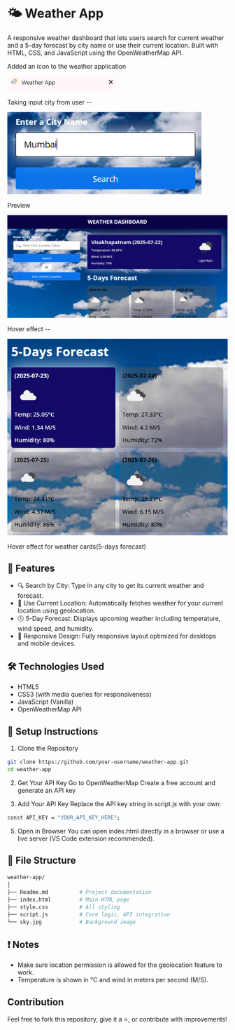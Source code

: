 # 🌤️ Weather App
A responsive weather dashboard that lets users search for current weather and a 5-day forecast by city name or use their current location. Built with HTML, CSS, and JavaScript using the OpenWeatherMap API.




Added an icon to the weather application

![alt text](image.png)

Taking input city from user --

![alt text](image-1.png)

Preview

![alt text](image-5.png)

Hover effect --

![alt text](image-2.png)




Hover effect for weather cards(5-days forecast)





## 🚀 Features
- 🔍 Search by City: Type in any city to get its current weather and forecast.
- 📍 Use Current Location: Automatically fetches weather for your current location using geolocation.
- 🕔 5-Day Forecast: Displays upcoming weather including temperature, wind speed, and humidity.
- 🎨 Responsive Design: Fully responsive layout optimized for desktops and mobile devices.


## 🛠️ Technologies Used
- HTML5
- CSS3 (with media queries for responsiveness)
- JavaScript (Vanilla)
- OpenWeatherMap API

## 🧾 Setup Instructions
1. Clone the Repository
```bash
git clone https://github.com/your-username/weather-app.git
cd weather-app
```

2. Get Your API Key
Go to OpenWeatherMap
Create a free account and generate an API key

3. Add Your API Key
Replace the API key string in script.js with your own:
```bash
const API_KEY = "YOUR_API_KEY_HERE";
```

5. Open in Browser
You can open index.html directly in a browser or use a live server (VS Code extension recommended).

## 📂 File Structure
```bash
weather-app/
│
├── Readme.md          # Project documentation
├── index.html         # Main HTML page
├── style.css          # All styling
├── script.js          # Core logic, API integration
└── sky.jpg            # Background image
```

## ❗ Notes
- Make sure location permission is allowed for the geolocation feature to work.
- Temperature is shown in °C and wind in meters per second (M/S).

## Contribution
Feel free to fork this repository, give it a ⭐, or contribute with improvements!

